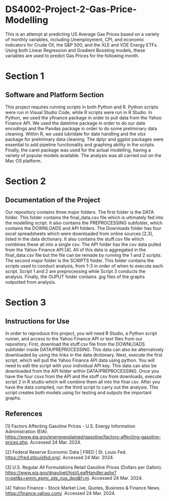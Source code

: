# DS4002-Project-2-Gas-Price-Modelling

This is an attempt at predicting US Average Gas Prices based on a variety of monthly variables, including Unemployment, CPI, and economic indicators for Crude Oil, the S&P 500, and the XLE and VDE Energy ETFs. Using both Linear Regression and Gradient Boosting models, these variables are used to predict Gas Prices for the following month.

# Section 1
## Software and Platform Section
This project requires running scripts in both Python and R. Python scripts were run in Visual Studio Code, while R scripts were run in R Studio. In Python, we used the yfinance package in order to pull data from the Yahoo Finance API. We used the datetime package in order to do our date encodings and the Pandas package in order to do some preliminary data cleaning. Within R, we used lubridate for date handling and the xlsx package for preliminary data cleaning. The dplyr and ggplot packages were essential to add pipeline functionality and graphing ability in the scripts. Finally, the caret package was used for the actual modelling, having a variety of popular models available. The analysis was all carried out on the Mac OS platform.

# Section 2
## Documentation of the Project
Our repository contains three major folders. The first folder is the DATA folder. This folder contains the final_data.csv file which is ultimately fed into the modelling script. It also contains the PREPROCESSING subfolder, which contains the DOWNLOADS and API folders. The Downloads folder has four excel spreadsheets which were downloaded from online sources [2,3], listed in the data dictionary. It also contains the stuff.csv file which combines these all into a single csv. The API folder has the csv data pulled from the Yahoo Finance API [4]. All of this data is aggregated in the final_data.csv file but the file can be remade by running the 1 and 2 scripts. The second major folder is the SCRIPTS folder. This folder contains the scripts used to conduct analysis, from 1-3 in order of when to execute each script. Script 1 and 2 are preprocessing while Script 3 conducts the analysis. Finally, the OUPUT folder contains .jpg files of the graphs outputted from analysis.

# Section 3
## Instructions for Use
In order to reproduce this project, you will need R Studio, a Python script runner, and access to the Yahoo Finance API or text files from our repository. First, download the stuff.csv file from the DOWNLOADS subfolder inside DATA/PREPROCESSING. This data can also be alternatively downloaded by using the links in the data dictionary. Next, execute the first script, which will pull the Yahoo Finance API data using python. You will need to edit the script with your individual API key. This data can also be downloaded from the API folder within DATA/PREPROCESSING. Once you have the four csvs from the API and the stuff csv from downloads, execute script 2 in R studio which will combine them all into the final csv. After you have the data compiled, run the third script to carry out the analysis. This script creates both models using for testing and outputs the important graphs.

## References

[1] Factors Affecting Gasoline Prices - U.S. Energy Information Administration (EIA). https://www.eia.gov/energyexplained/gasoline/factors-affecting-gasoline-prices.php. Accessed 24 Mar. 2024.

[2] Federal Reserve Economic Data | FRED | St. Louis Fed. https://fred.stlouisfed.org/. Accessed 24 Mar. 2024.

[3] U.S. Regular All Formulations Retail Gasoline Prices (Dollars per Gallon). https://www.eia.gov/dnav/pet/hist/LeafHandler.ashx?n=pet&s=emm_epmr_pte_nus_dpg&f=m. Accessed 24 Mar. 2024.

[4] Yahoo Finance - Stock Market Live, Quotes, Business & Finance News. https://finance.yahoo.com/. Accessed 24 Mar. 2024.


